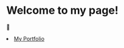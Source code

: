 <h1>Welcome to my page! </h1> 👋
<p>
  <li>
    <span><a href="https://meelaudtoto.ca/" alt="Portfolio" src="">My Portfolio</a></span>
  </li>
</p>
<!--
**Meelaud/Meelaud** is a ✨ _special_ ✨ repository because its `README.md` (this file) appears on your GitHub profile.

Here are some ideas to get you started:

- 🔭 I’m currently working on ...
- 🌱 I’m currently learning ...
- 👯 I’m looking to collaborate on ...
- 🤔 I’m looking for help with ...
- 💬 Ask me about ...
- 📫 How to reach me: ...
- 😄 Pronouns: ...
- ⚡ Fun fact: ...
-->

